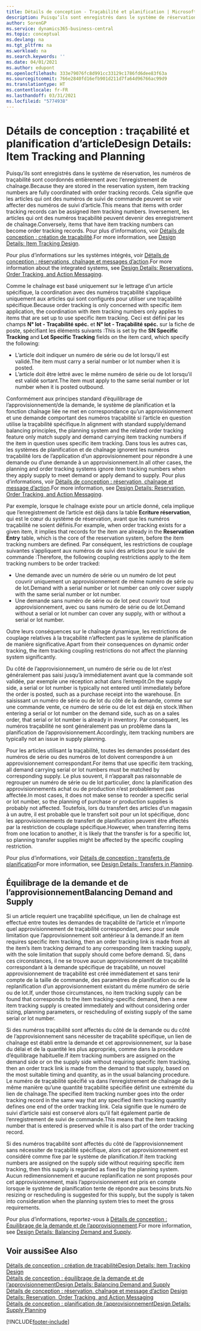 ```yaml
---
title: Détails de conception - Traçabilité et planification | Microsoft Docs
description: Puisqu’ils sont enregistrés dans le système de réservation, les numéros de traçabilité sont coordonnés entièrement avec l’enregistrement de chaînage.
author: SorenGP
ms.service: dynamics365-business-central
ms.topic: conceptual
ms.devlang: na
ms.tgt_pltfrm: na
ms.workload: na
ms.search.keywords: ''
ms.date: 04/01/2021
ms.author: edupont
ms.openlocfilehash: 333e79076fc8d991cc33129c1786fd6dee83f63a
ms.sourcegitcommit: 766e2840fd16efb901d211d7fa64d96766ac99d9
ms.translationtype: HT
ms.contentlocale: fr-FR
ms.lasthandoff: 03/31/2021
ms.locfileid: "5774938"
---
```

# <a name="design-details-item-tracking-and-planning"></a><span data-ttu-id="1b121-103">Détails de conception : traçabilité et planification d’article</span><span class="sxs-lookup"><span data-stu-id="1b121-103">Design Details: Item Tracking and Planning</span></span>
<span data-ttu-id="1b121-104">Puisqu’ils sont enregistrés dans le système de réservation, les numéros de traçabilité sont coordonnés entièrement avec l’enregistrement de chaînage.</span><span class="sxs-lookup"><span data-stu-id="1b121-104">Because they are stored in the reservation system, item tracking numbers are fully coordinated with order tracking records.</span></span> <span data-ttu-id="1b121-105">Cela signifie que les articles qui ont des numéros de suivi de commande peuvent se voir affecter des numéros de suivi d’article.</span><span class="sxs-lookup"><span data-stu-id="1b121-105">This means that items with order tracking records can be assigned item tracking numbers.</span></span> <span data-ttu-id="1b121-106">Inversement, les articles qui ont des numéros traçabilité peuvent devenir des enregistrement de chaînage.</span><span class="sxs-lookup"><span data-stu-id="1b121-106">Conversely, items that have item tracking numbers can become order tracking records.</span></span> <span data-ttu-id="1b121-107">Pour plus d’informations, voir [Détails de conception : création de traçabilité](design-details-item-tracking-design.md).</span><span class="sxs-lookup"><span data-stu-id="1b121-107">For more information, see [Design Details: Item Tracking Design](design-details-item-tracking-design.md).</span></span>

<span data-ttu-id="1b121-108">Pour plus d’informations sur les systèmes intégrés, voir [Détails de conception : réservations, chaînage et messages d’action](design-details-reservation-order-tracking-and-action-messaging.md).</span><span class="sxs-lookup"><span data-stu-id="1b121-108">For more information about the integrated systems, see [Design Details: Reservations, Order Tracking, and Action Messaging](design-details-reservation-order-tracking-and-action-messaging.md).</span></span>

<span data-ttu-id="1b121-109">Comme le chaînage est basé uniquement sur le lettrage d’un article spécifique, la coordination avec des numéros traçabilité s’applique uniquement aux articles qui sont configurés pour utiliser une traçabilité spécifique.</span><span class="sxs-lookup"><span data-stu-id="1b121-109">Because order tracking is only concerned with specific item application, the coordination with item tracking numbers only applies to items that are set up to use specific item tracking.</span></span> <span data-ttu-id="1b121-110">Ceci est défini par les champs **N° lot - Traçabilité spéc.** et **N° lot - Traçabilité spéc.** sur la fiche de poste, spécifiant les éléments suivants :</span><span class="sxs-lookup"><span data-stu-id="1b121-110">This is set by the **SN Specific Tracking** and **Lot Specific Tracking** fields on the item card, which specify the following:</span></span>

- <span data-ttu-id="1b121-111">L’article doit indiquer un numéro de série ou de lot lorsqu’il est validé.</span><span class="sxs-lookup"><span data-stu-id="1b121-111">The item must carry a serial number or lot number when it is posted.</span></span>
- <span data-ttu-id="1b121-112">L’article doit être lettré avec le même numéro de série ou de lot lorsqu’il est validé sortant.</span><span class="sxs-lookup"><span data-stu-id="1b121-112">The item must apply to the same serial number or lot number when it is posted outbound.</span></span>

<span data-ttu-id="1b121-113">Conformément aux principes standard d’équilibrage de l’approvisionnement/de la demande, le système de planification et la fonction chaînage liée ne met en correspondance qu’un approvisionnement et une demande comportant des numéros traçabilité si l’article en question utilise la traçabilité spécifique.</span><span class="sxs-lookup"><span data-stu-id="1b121-113">In alignment with standard supply/demand balancing principles, the planning system and the related order tracking feature only match supply and demand carrying item tracking numbers if the item in question uses specific item tracking.</span></span> <span data-ttu-id="1b121-114">Dans tous les autres cas, les systèmes de planification et de chaînage ignorent les numéros traçabilité lors de l’application d’un approvisionnement pour répondre à une demande ou d’une demande à un approvisionnement.</span><span class="sxs-lookup"><span data-stu-id="1b121-114">In all other cases, the planning and order tracking systems ignore item tracking numbers when they apply supply to meet demand or apply demand to supply.</span></span> <span data-ttu-id="1b121-115">Pour plus d’informations, voir [Détails de conception : réservation, chaînage et message d’action](design-details-reservation-order-tracking-and-action-messaging.md).</span><span class="sxs-lookup"><span data-stu-id="1b121-115">For more information, see [Design Details: Reservation, Order Tracking, and Action Messaging](design-details-reservation-order-tracking-and-action-messaging.md).</span></span>

<span data-ttu-id="1b121-116">Par exemple, lorsque le chaînage existe pour un article donné, cela implique que l’enregistrement de l’article est déjà dans la table **Ecriture réservation**, qui est le cœur du système de réservation, avant que les numéros traçabilité ne soient définis.</span><span class="sxs-lookup"><span data-stu-id="1b121-116">For example, when order tracking exists for a given item, it implies that records for the item are already in the **Reservation Entry** table, which is the core of the reservation system, before the item tracking numbers are defined.</span></span> <span data-ttu-id="1b121-117">Par conséquent, les restrictions de couplage suivantes s’appliquent aux numéros de suivi des articles pour le suivi de commande :</span><span class="sxs-lookup"><span data-stu-id="1b121-117">Therefore, the following coupling restrictions apply to the item tracking numbers to be order tracked:</span></span>

- <span data-ttu-id="1b121-118">Une demande avec un numéro de série ou un numéro de lot peut couvrir uniquement un approvisionnement de même numéro de série ou de lot.</span><span class="sxs-lookup"><span data-stu-id="1b121-118">Demand with a serial number or lot number can only cover supply with the same serial number or lot number.</span></span>
- <span data-ttu-id="1b121-119">Une demande sans numéro de série ou de lot peut couvrir tout approvisionnement, avec ou sans numéro de série ou de lot.</span><span class="sxs-lookup"><span data-stu-id="1b121-119">Demand without a serial or lot number can cover any supply, with or without a serial or lot number.</span></span>

<span data-ttu-id="1b121-120">Outre leurs conséquences sur le chaînage dynamique, les restrictions de couplage relatives à la traçabilité n’affectent pas le système de planification de manière significative.</span><span class="sxs-lookup"><span data-stu-id="1b121-120">Apart from their consequences on dynamic order tracking, the item tracking coupling restrictions do not affect the planning system significantly.</span></span>

<span data-ttu-id="1b121-121">Du côté de l’approvisionnement, un numéro de série ou de lot n’est généralement pas saisi jusqu’à immédiatement avant que la commande soit validée, par exemple une réception achat dans l’entrepôt.</span><span class="sxs-lookup"><span data-stu-id="1b121-121">On the supply side, a serial or lot number is typically not entered until immediately before the order is posted, such as a purchase receipt into the warehouse.</span></span> <span data-ttu-id="1b121-122">En saisissant un numéro de série ou de lot du côté de la demande, comme sur une commande vente, ce numéro de série ou de lot est déjà en stock.</span><span class="sxs-lookup"><span data-stu-id="1b121-122">When entering a serial or lot number on the demand side, such as on a sales order, that serial or lot number is already in inventory.</span></span> <span data-ttu-id="1b121-123">Par conséquent, les numéros traçabilité ne sont généralement pas un problème dans la planification de l’approvisionnement.</span><span class="sxs-lookup"><span data-stu-id="1b121-123">Accordingly, item tracking numbers are typically not an issue in supply planning.</span></span>

<span data-ttu-id="1b121-124">Pour les articles utilisant la traçabilité, toutes les demandes possédant des numéros de série ou des numéros de lot doivent correspondre à un approvisionnement correspondant.</span><span class="sxs-lookup"><span data-stu-id="1b121-124">For items that use specific item tracking, all demand carrying serial or lot numbers must be matched by corresponding supply.</span></span> <span data-ttu-id="1b121-125">Le plus souvent, il n’apparaît pas raisonnable de regrouper un numéro de série ou de lot particulier, donc la planification des approvisionnements achat ou de production n’est probablement pas affectée.</span><span class="sxs-lookup"><span data-stu-id="1b121-125">In most cases, it does not make sense to reorder a specific serial or lot number, so the planning of purchase or production supplies is probably not affected.</span></span> <span data-ttu-id="1b121-126">Toutefois, lors du transfert des articles d’un magasin à un autre, il est probable que le transfert soit pour un lot spécifique, donc les approvisionnements de transfert de planification peuvent être affectés par la restriction de couplage spécifique.</span><span class="sxs-lookup"><span data-stu-id="1b121-126">However, when transferring items from one location to another, it is likely that the transfer is for a specific lot, so planning transfer supplies might be affected by the specific coupling restriction.</span></span>

<span data-ttu-id="1b121-127">Pour plus d’informations, voir [Détails de conception : transferts de planification](design-details-transfers-in-planning.md)</span><span class="sxs-lookup"><span data-stu-id="1b121-127">For more information, see [Design Details: Transfers in Planning](design-details-transfers-in-planning.md).</span></span>

## <a name="balancing-demand-and-supply"></a><span data-ttu-id="1b121-128">Équilibrage de la demande et de l’approvisionnement</span><span class="sxs-lookup"><span data-stu-id="1b121-128">Balancing Demand and Supply</span></span>
<span data-ttu-id="1b121-129">Si un article requiert une traçabilité spécifique, un lien de chaînage est effectué entre toutes les demandes de traçabilité de l’article et n’importe quel approvisionnement de traçabilité correspondant, avec pour seule limitation que l’approvisionnement soit antérieur à la demande.</span><span class="sxs-lookup"><span data-stu-id="1b121-129">If an item requires specific item tracking, then an order tracking link is made from all the item’s item tracking demand to any corresponding item tracking supply, with the sole limitation that supply should come before demand.</span></span> <span data-ttu-id="1b121-130">Si, dans ces circonstances, il ne se trouve aucun approvisionnement de traçabilité correspondant à la demande spécifique de traçabilité, un nouvel approvisionnement de traçabilité est créé immédiatement et sans tenir compte de la taille de commande, des paramètres de planification ou de la replanification d’un approvisionnement existant du même numéro de série ou de lot.</span><span class="sxs-lookup"><span data-stu-id="1b121-130">If, under those circumstances, no item tracking supply can be found that corresponds to the item tracking-specific demand, then a new item tracking supply is created immediately and without considering order sizing, planning parameters, or rescheduling of existing supply of the same serial or lot number.</span></span>

<span data-ttu-id="1b121-131">Si des numéros traçabilité sont affectés du côté de la demande ou du côté de l’approvisionnement sans nécessiter de traçabilité spécifique, un lien de chaînage est établi entre la demande et cet approvisionnement, sur la base du délai et de la quantité les plus appropriés, comme dans la procédure d’équilibrage habituelle.</span><span class="sxs-lookup"><span data-stu-id="1b121-131">If item tracking numbers are assigned on the demand side or on the supply side without requiring specific item tracking, then an order track link is made from the demand to that supply, based on the most suitable timing and quantity, as in the usual balancing procedure.</span></span> <span data-ttu-id="1b121-132">Le numéro de traçabilité spécifié va dans l’enregistrement de chaînage de la même manière qu’une quantité traçabilité spécifiée définit une extrémité du lien de chaînage.</span><span class="sxs-lookup"><span data-stu-id="1b121-132">The specified item tracking number goes into the order tracking record in the same way that any specified item tracking quantity defines one end of the order tracking link.</span></span> <span data-ttu-id="1b121-133">Cela signifie que le numéro de suivi d’article saisi est conservé alors qu’il fait également partie de l’enregistrement de suivi de commande.</span><span class="sxs-lookup"><span data-stu-id="1b121-133">This means that the item tracking number that is entered is preserved while it is also part of the order tracking record.</span></span>

<span data-ttu-id="1b121-134">Si des numéros traçabilité sont affectés du côté de l’approvisionnement sans nécessiter de traçabilité spécifique, alors cet approvisionnement est considéré comme fixe par le système de planification.</span><span class="sxs-lookup"><span data-stu-id="1b121-134">If item tracking numbers are assigned on the supply side without requiring specific item tracking, then this supply is regarded as fixed by the planning system.</span></span> <span data-ttu-id="1b121-135">Aucun redimensionnement et aucune replanification ne sont proposés pour cet approvisionnement, mais l’approvisionnement est pris en compte lorsque le système de planification tente de répondre aux besoins bruts.</span><span class="sxs-lookup"><span data-stu-id="1b121-135">No resizing or rescheduling is suggested for this supply, but the supply is taken into consideration when the planning system tries to meet the gross requirements.</span></span>

<span data-ttu-id="1b121-136">Pour plus d’informations, reportez-vous à [Détails de conception : Équilibrage de la demande et de l’approvisionnement](design-details-balancing-demand-and-supply.md).</span><span class="sxs-lookup"><span data-stu-id="1b121-136">For more information, see [Design Details: Balancing Demand and Supply](design-details-balancing-demand-and-supply.md).</span></span>  

## <a name="see-also"></a><span data-ttu-id="1b121-137">Voir aussi</span><span class="sxs-lookup"><span data-stu-id="1b121-137">See Also</span></span>  
[<span data-ttu-id="1b121-138">Détails de conception : création de traçabilité</span><span class="sxs-lookup"><span data-stu-id="1b121-138">Design Details: Item Tracking Design</span></span>](design-details-item-tracking-design.md)  
[<span data-ttu-id="1b121-139">Détails de conception : équilibrage de la demande et de l’approvisionnement</span><span class="sxs-lookup"><span data-stu-id="1b121-139">Design Details: Balancing Demand and Supply</span></span>](design-details-balancing-demand-and-supply.md)  
<span data-ttu-id="1b121-140">[Détails de conception : réservation, chaînage et message d’action](design-details-reservation-order-tracking-and-action-messaging.md) </span><span class="sxs-lookup"><span data-stu-id="1b121-140">[Design Details: Reservation, Order Tracking, and Action Messaging](design-details-reservation-order-tracking-and-action-messaging.md) </span></span>  
[<span data-ttu-id="1b121-141">Détails de conception : planification de l’approvisionnement</span><span class="sxs-lookup"><span data-stu-id="1b121-141">Design Details: Supply Planning</span></span>](design-details-supply-planning.md)  


[!INCLUDE[footer-include](includes/footer-banner.md)]